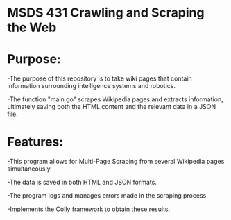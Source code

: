 # MSDS 431 Crawling and Scraping the Web

# Purpose:
-The purpose of this repository is to take wiki pages that contain information surrounding intelligence systems and robotics.

-The function "main.go" scrapes Wikipedia pages and extracts information, ultimately saving both the HTML content and the relevant data in a JSON file.

# Features:
-This program allows for Multi-Page Scraping from several Wikipedia pages simultaneously.

-The data is saved in both HTML and JSON formats.

-The program logs and manages errors made in the scraping process.

-Implements the Colly framework to obtain these results.
